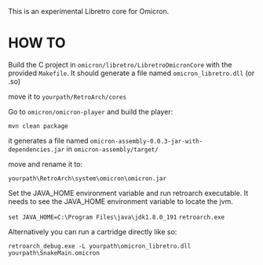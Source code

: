This is an experimental Libretro core for Omicron.

HOW TO
======

Build the C project in `omicron/libretro/LibretroOmicronCore` with the provided `Makefile`. 
It should generate a file named `omicron_libretro.dll` (or .so)

move it to `yourpath/RetroArch/cores`

Go to `omicron/omicron-player` and build the player:

`mvn clean package`

it generates a file named `omicron-assembly-0.0.3-jar-with-dependencies.jar` in `omicron-assembly/target/`

move and rename it to:

`yourpath\RetroArch\system\omicron\omicron.jar`

Set the JAVA_HOME environment variable and run retroarch executable. It needs to see the JAVA_HOME environment variable to locate the jvm.

`set JAVA_HOME=C:\Program Files\java\jdk1.8.0_191`
`retroarch.exe`

Alternatively you can run a cartridge directly like so:

`retroarch_debug.exe -L yourpath\omicron_libretro.dll yourpath\SnakeMain.omicron`
